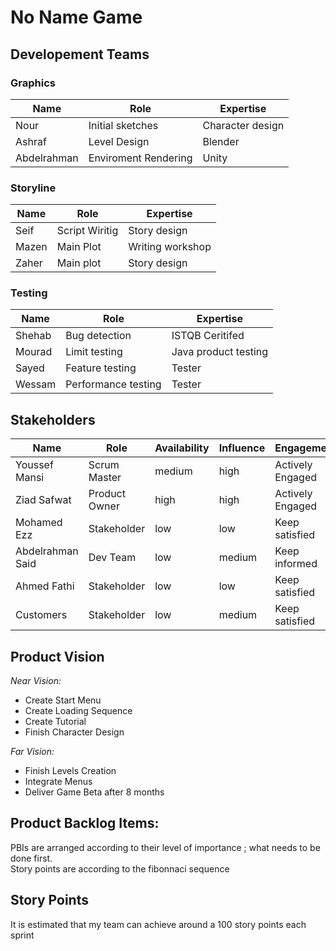 # No Name Game
## Developement Teams
### Graphics
| Name             	| Role          	| Expertise   	|
|------------------	|---------------	|--------------	|
| Nour             	| Initial sketches| Character design | 
| Ashraf          	| Level Design	  | Blender         	| 
| Abdelrahman     	| Enviroment Rendering  	| Unity          	| 
### Storyline
| Name             	| Role          	| Expertise   	|
|------------------	|---------------	|--------------	|
| Seif            	| Script Wiritig  | Story design | 
| Mazen          	  | Main Plot	      | Writing workshop | 
| Zaher     	        | Main plot  	    | Story design |
### Testing
| Name             	| Role          	| Expertise   	|
|------------------	|---------------	|--------------	|
| Shehab            	| Bug detection  | ISTQB Ceritifed | 
| Mourad          	  | Limit testing	      | Java product testing | 
| Sayed     	        | Feature testing  	    | Tester |
| Wessam             	| Performance testing          	| Tester   	|

## Stakeholders
| Name             	| Role          	| Availability 	| Influence 	| Engagement       	|
|------------------	|---------------	|--------------	|-----------	|------------------	|
| Youssef Mansi    	| Scrum Master  	| medium       	| high      	| Actively Engaged 	|
| Ziad Safwat      	| Product Owner 	| high         	| high      	| Actively Engaged 	|
| Mohamed Ezz      	| Stakeholder   	| low          	| low       	| Keep satisfied   	|
| Abdelrahman Said 	| Dev Team      	| low          	| medium    	| Keep informed    	|
| Ahmed Fathi      	| Stakeholder   	| low          	| low       	| Keep satisfied   	|
| Customers        	| Stakeholder    	| low          	| medium    	| Keep satisfied   	|

## Product Vision
_Near Vision:_ 
- Create Start Menu
- Create Loading Sequence
- Create Tutorial
- Finish Character Design

_Far Vision:_ 
- Finish Levels Creation
- Integrate Menus
- Deliver Game Beta after 8 months

## Product Backlog Items:
PBIs are arranged according to their level of importance ; what needs to be done first.\
Story points are according to the fibonnaci sequence

## Story Points
It is estimated that my team can achieve around a 100 story points each sprint
